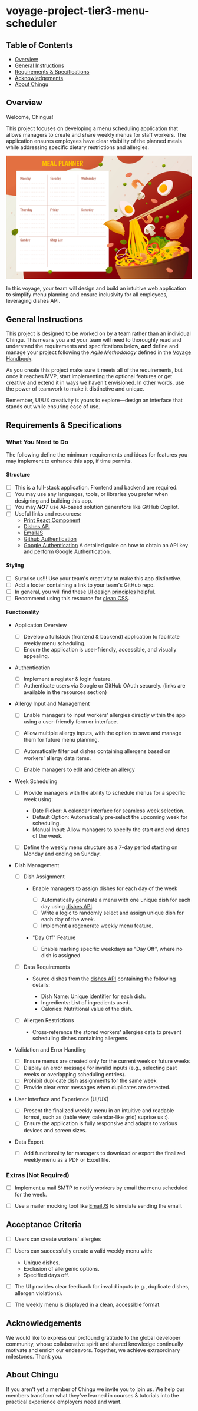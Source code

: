 # voyage-project-tier3-menu-scheduler

## Table of Contents

* [Overview](#overview)
* [General Instructions](#general-instructions)
* [Requirements & Specifications](#requirements-specifications)
* [Acknowledgements](#acknowledgements)
* [About Chingu](#about-chingu)

## Overview

Welcome, Chingus!

This project focuses on developing a menu scheduling application that allows managers to create and share weekly menus for staff workers. The application ensures employees have clear visibility of the planned meals while addressing specific dietary restrictions and allergies.

![Weekly Menu Scheduler](./assets/meal_planner.jpg)

In this voyage, your team will design and build an intuitive web application to simplify menu planning and ensure inclusivity for all employees, leveraging dishes API.

## General Instructions

This project is designed to be worked on by a team rather than an individual
Chingu. This means you and your team will need to thoroughly read and
understand the requirements and specifications below, **_and_** define and
manage your project following the _Agile Methodology_ defined in the
[Voyage Handbook](https://github.com/chingu-voyages/Handbook/blob/main/docs/guides/voyage/voyage.md#voyage-guide).

As you create this project make sure it meets all of the requirements, but once
it reaches MVP, start implementing the optional features or get creative and
extend it in ways we haven't envisioned. In other words, use the power of
teamwork to make it distinctive and unique.

Remember, UI/UX creativity is yours to explore—design an interface that stands out while ensuring ease of use.

## Requirements & Specifications

### What You Need to Do

The following define the minimum requirements and ideas for features you may
implement to enhance this app, if time permits.

#### Structure

- [ ] This is a full-stack application. Frontend and backend are required.
- [ ] You may use any languages, tools, or libraries you prefer when designing and building this app.
- [ ] You may **_NOT_** use AI-based solution generators like GitHub Copilot.
- [ ] Useful links and resources:
  - [Print React Component](https://www.npmjs.com/package/react-to-print)
  - [Dishes API](https://menus-api.vercel.app/dishes)
  - [EmailJS](https://www.emailjs.com/docs)
  - [Github Authentication](https://www.npmjs.com/package/oauth-client-github)
  - [Google Authentication](https://developers.google.com/identity/gsi/web/guides/get-google-api-clientid) A detailed guide on how to obtain an API key and perform Google Authentication.

#### Styling

- [ ] Surprise us!!! Use your team's creativity to make this app distinctive.
- [ ] Add a footer containing a link to your team's GitHub repo.
- [ ] In general, you will find these [UI design principles](https://www.justinmind.com/ui-design/principles) helpful.
- [ ] Recommend using this resource for [clean CSS](https://israelmitolu.hashnode.dev/writing-cleaner-css-using-bem-methodology).

#### Functionality
- Application Overview

  - [ ] Develop a fullstack (frontend & backend) application to facilitate weekly menu scheduling.
  - [ ] Ensure the application is user-friendly, accessible, and visually appealing.

- Authentication
  - [ ] Implement a register & login feature.
  - [ ] Authenticate users via Google or GitHub OAuth securely. (links are available in the resources section)

- Allergy Input and Management

  - [ ] Enable managers to input workers' allergies directly within the app using a user-friendly form or interface.
  - [ ] Allow multiple allergy inputs, with the option to save and manage them for future menu planning.
  - [ ] Automatically filter out dishes containing allergens based on workers' allergy data items.

  - [ ] Enable managers to edit and delete an allergy
  
- Week Scheduling

  - [ ] Provide managers with the ability to schedule menus for a specific week using:
    - Date Picker: A calendar interface for seamless week selection.
    - Default Option: Automatically pre-select the upcoming week for scheduling.
    - Manual Input: Allow managers to specify the start and end dates of the week.

  - [ ] Define the weekly menu structure as a 7-day period starting on Monday and ending on Sunday.

- Dish Management

  - [ ] Dish Assignment

    - Enable managers to assign dishes for each day of the week

      - [ ] Automatically generate a menu with one unique dish for each day using [dishes API](https://menus-api.vercel.app/dishes).
      - [ ] Write a logic to randomly select and assign unique dish for each day of the week.
      - [ ] Implement a regenerate weekly menu feature.

    - "Day Off" Feature

      - [ ] Enable marking specific weekdays as "Day Off", where no dish is assigned.
  
  - [ ] Data Requirements

    - Source dishes from the [dishes API](https://menus-api.vercel.app/dishes) containing the following details:

      - Dish Name: Unique identifier for each dish.
      - Ingredients: List of ingredients used.
      - Calories: Nutritional value of the dish.

  - [ ] Allergen Restrictions

    - Cross-reference the stored workers' allergies data to prevent scheduling dishes containing allergens.

- Validation and Error Handling

  - [ ] Ensure menus are created only for the current week or future weeks
  - [ ] Display an error message for invalid inputs (e.g., selecting past weeks or overlapping scheduling entries).
  - [ ] Prohibit duplicate dish assignments for the same week
  - [ ] Provide clear error messages when duplicates are detected.

- User Interface and Experience (UI/UX)

  - [ ] Present the finalized weekly menu in an intuitive and readable format, such as (table view, calendar-like grid) suprise us :).
  - [ ] Ensure the application is fully responsive and adapts to various devices and screen sizes.

- Data Export

  - [ ] Add functionality for managers to download or export the finalized weekly menu as a PDF or Excel file.
        
### Extras (Not Required)

  - [ ] Implement a mail SMTP to notify workers by email the menu scheduled for the week.

  - [ ] Use a mailer mocking tool like [EmailJS](https://www.emailjs.com/docs) to simulate sending the email.

## Acceptance Criteria

  - [ ] Users can create workers' allergies

  - [ ] Users can successfully create a valid weekly menu with:
    - Unique dishes.
    - Exclusion of allergenic options.
    - Specified days off.
        
  - [ ] The UI provides clear feedback for invalid inputs (e.g., duplicate dishes, allergen violations).
  - [ ] The weekly menu is displayed in a clean, accessible format.


## Acknowledgements

We would like to express our profound gratitude to the global developer community, whose collaborative spirit and shared knowledge continually motivate and enrich our endeavors. Together, we achieve extraordinary milestones. Thank you.

## About Chingu

If you aren't yet a member of Chingu we invite you to join us. We help our
members transform what they've learned in courses & tutorials into the
practical experience employers need and want.
